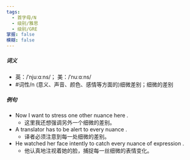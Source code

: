 ```yaml
---
tags:
  - 首字母/N
  - 级别/雅思
  - 级别/GRE
掌握: false
模糊: false
---
```

##### 词义
- 英：/ˈnjuːɑːns/； 美：/ˈnuːɑːns/
- #词性/n  (意义、声音、颜色、感情等方面的)细微差别；细微的差别
##### 例句
- Now I want to stress one other nuance here .
	- 这里我还想强调另外一个细微的差别。
- A translator has to be alert to every nuance .
	- 译者必须注意到每一处细微的差别。
- He watched her face intently to catch every nuance of expression .
	- 他认真地注视着她的脸，捕捉每一丝细微的表情变化。
